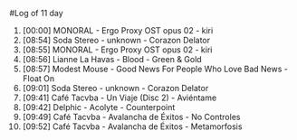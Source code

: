 #Log of 11 day

1. [00:00] MONORAL - Ergo Proxy OST opus 02 - kiri
1. [08:54] Soda Stereo - unknown - Corazon Delator
1. [08:55] MONORAL - Ergo Proxy OST opus 02 - kiri
1. [08:56] Lianne La Havas - Blood - Green & Gold
1. [08:57] Modest Mouse - Good News For People Who Love Bad News - Float On
1. [09:01] Soda Stereo - unknown - Corazon Delator
1. [09:41] Café Tacvba - Un Viaje (Disc 2) - Aviéntame
1. [09:42] Delphic - Acolyte - Counterpoint
1. [09:49] Café Tacvba - Avalancha de Éxitos - No Controles
1. [09:52] Café Tacvba - Avalancha de Éxitos - Metamorfosis
